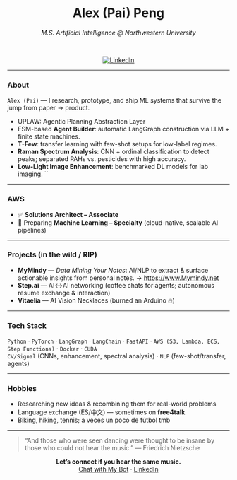 
<div align="center">

# Alex (Pai) Peng  
_M.S. Artificial Intelligence @ Northwestern University_

<br/>

[![LinkedIn](https://img.shields.io/badge/LinkedIn-Alex%20Peng-000?style=flat&logo=linkedin)](https://www.linkedin.com/in/alex-peng-8aa782199/)

</div>

---

### About
`Alex (Pai)` — I research, prototype, and ship ML systems that survive the jump from paper → product.

- UPLAW: Agentic Planning Abstraction Layer
- FSM-based **Agent Builder**: automatic LangGraph construction via LLM + finite state machines.
- **T-Few**: transfer learning with few-shot setups for low-label regimes.
- **Raman Spectrum Analysis**: CNN + ordinal classification to detect peaks; separated PAHs vs. pesticides with high accuracy.
- **Low-Light Image Enhancement**: benchmarked DL models for lab imaging.
``
---

### AWS
- ✅ **Solutions Architect – Associate**
- 🎯 Preparing **Machine Learning – Specialty** (cloud-native, scalable AI pipelines)

---

### Projects (in the wild / RIP)
- **MyMindy** — _Data Mining Your Notes_: AI/NLP to extract & surface actionable insights from personal notes. → https://www.Mymindy.net
- **Step.ai** — AI↔AI networking (coffee chats for agents; autonomous resume exchange & interaction)
- **Vitaelia** — AI Vision Necklaces (burned an Arduino 🔥)

---

### Tech Stack
`Python` · `PyTorch` · `LangGraph` · `LangChain` · `FastAPI` · `AWS (S3, Lambda, ECS, Step Functions)` · `Docker` · `CUDA`  
`CV/Signal` (CNNs, enhancement, spectral analysis) · `NLP` (few-shot/transfer, agents)

---

### Hobbies
- Researching new ideas & recombining them for real-world problems  
- Language exchange (ES/中文) — sometimes on **free4talk**  
- Biking, hiking, tennis; a veces un poco de fútbol tmb

---

> “And those who were seen dancing were thought to be insane by those who could not hear the music.” — Friedrich Nietzsche

<div align="center">
  
**Let’s connect if you hear the same music.**  
[Chat with My Bot](https://paipeline-anythingaboutme-appchatbot-tut6g2.streamlit.app/) · [LinkedIn](https://www.linkedin.com/in/alex-peng-8aa782199/)

</div>
